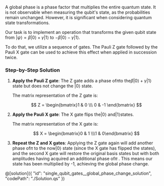 A global phase is a phase factor that multiplies the entire quantum state. It is not observable when measuring the qubit's state, as the probabilities remain unchanged. However, it is significant when considering quantum state transformations.

Our task is to implement an operation that transforms the given qubit state from $|\psi\rangle = \beta |0\rangle + \gamma |1\rangle$ to $- \beta |0\rangle - \gamma |1\rangle$.

To do that, we utilize a sequence of gates. The Pauli Z gate followed by the Pauli X gate can be used to achieve this effect when applied in succession twice.

### Step-by-Step Solution

1. **Apply the Pauli Z gate**: The Z gate adds a phase of$\pi$to the$\beta |0\rangle + \gamma |1\rangle$ state but does not change the $|0\rangle$ state.

   The matrix representation of the Z gate is:

   $$
   Z =
   \begin{bmatrix}1 & 0 \\\ 0 & -1 \end{bmatrix}
   $$

2. **Apply the Pauli X gate**: The X gate flips the$|0\rangle$ and$|1\rangle$states.

   The matrix representation of the X gate is:

   $$
   X =
   \begin{bmatrix}0 & 1 \\\1 & 0\end{bmatrix}
   $$

3. **Repeat the Z and X gates**: Applying the Z gate again will add another phase of$\pi$ to the now$|0\rangle$ state (since the X gate has flipped the states), and the second X gate will restore the original basis states but with both amplitudes having acquired an additional phase of$\pi$ . This means our state has been multiplied by -1, achieving the global phase change.

@[solution]({
"id": "single_qubit_gates__global_phase_change_solution",
"codePath": "./Solution.qs"
})
